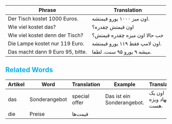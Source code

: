 
| Phrase                           | Translation                   |
| -------------------------------- | ----------------------------- |
| Der Tisch kostet 1000 Euros.     | اون میز ۱۰۰۰ یورو قیمتشه.     |
| Wie viel kostet das?             | اون قیمتش چقدره؟              |
| Wie viel kostet denn der Tisch?  | خب حالا اون میزه چقدره قیمتش؟ |
| Die Lampe kostet nur 119 Euro.   | اون لامپ فقط ۱۱۹ یورو قیمتشه. |
| Das macht dann 9 Euro 95, bitte. | میشه ۹ یورو ۹۵ سنت، لطفا.     |
## <font color="#00b0f0">Related Words</font>

| Artikel | Word          | Translation   | Example                    | Translated               |
| ------- | ------------- | ------------- | -------------------------- | ------------------------ |
| das     | Sonderangebot | special offer | Das ist ein Sonderangebot. | اون یک پیشنهاد ویژه هست. |
| die     | Preise        | قیمت‌ها       |                            |                          |
